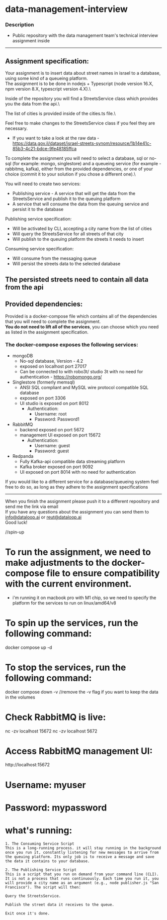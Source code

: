 # **data-management-interview**

### Description
 - Public repository with the data management team's technical interview assignment inside  
 ---

## Assignment specification:
Your assignment is to insert data about street names in israel to a database, using some kind of a queueing platform.\
The assignment is to be done in nodejs + Typescript (node version 16.X, npm version 8.X, typescript version 4.X).\

Inside of the repository you will find a StreetsService class which provides you the data from the api.\

The list of cities is provided inside of the cities.ts file.\

Feel free to make changes to the StreetsService class if you feel they are necessary.
 - If you want to take a look at the raw data - https://data.gov.il/dataset/israel-streets-synom/resource/1b14e41c-85b3-4c21-bdce-9fe48185ffca

To complete the assignment you will need to select a database, sql or no-sql (for example: mongo, singlestore) and a queueing service (for example - rabbitmq, kafka), either from the provided dependencies, or one of your choice (commit it to your solution if you chose a different one).\

You will need to create two services:
 - Publishing service - A service that will get the data from the StreetsService and publish it to the queuing platform
 - A service that will consume the data from the queuing service and persist it to the database

 Publishing service specification:
  - Will be activated by CLI, accepting a city name from the list of cities
  - Will query the StreetsService for all streets of that city
  - Will publish to the queuing platform the streets it needs to insert

Consuming service specification:
  - Will consume from the messaging queue
  - Will persist the streets data to the selected database

The persisted streets need to contain all data from the api
---
## Provided dependencies:
 Provided is a docker-compose file which contains all of the dependencies that you will need to complete the assignment.\
 **You do not need to lift all of the services**, you can choose which you need as listed in the assignment specification.
 ### The docker-compose exposes the following services:
  - mongoDB
  	- No-sql database, Version - 4.2
	- exposed on localhost port  27017
	- Can be connected to with robo3t/ studio 3t with no need for authentication - https://robomongo.org/
  - Singlestore (formerly memsql)
  	- ANSI SQL compliant and MySQL wire protocol compatible SQL database
	- exposed on port 3306
	- UI studio is exposed on port 8012
		- Authentication:
			- Username: root
			- Password: Password1
 - RabbitMQ
	- backend exposed on port 5672
	- management UI exposed on port 15672
		- Authentication:
			- Username: guest
			- Password: guest
 - Redpanda
	- Fully Kafka-api compatible data streaming platform
	- Kafka broker exposed on port 9092
	- UI exposed on port 8014 with no need for authentication

If you would like to a different service for a database/queueing system feel free to do so, as long as they adhere to the assignment specifications

---
When you finish the assignment please push it to a different repository and send me the link via email\
If you have any questions about the assignment you can send them to info@dataloop.ai or reut@dataloop.ai\
Good luck!


//spin-up

# To run the assignment, we need to make adjustments to the docker-compose file to ensure compatibility with the current environment.
- i'm running it on macbook pro with M1 chip, so we need to specify the platform for the services to run on linux/amd64/v8

# To spin up the services, run the following command:
docker compose up -d
# To stop the services, run the following command:
docker compose down -v //remove the -v flag if you want to keep the data in the volumes

# Check RabbitMQ is live:
nc -zv localhost 15672
nc -zv localhost 5672

# Access RabbitMQ management UI:
http://localhost:15672
# Username: myuser
# Password: mypassword

# what's running:
```
1. The Consuming Service Script
This is a long-running process. it will stay running in the background once you run it, constantly listening for new messages to arrive from the queuing platform. Its only job is to receive a message and save the data it contains to your database.

2. The Publishing Service Script
This is a script that you run on demand from your command line (CLI). It is not a process that runs continuously. Each time you run it, you will provide a city name as an argument (e.g., node publisher.js "San Francisco"). The script will then:

Query the StreetsService.

Publish the street data it receives to the queue.

Exit once it's done.
```
